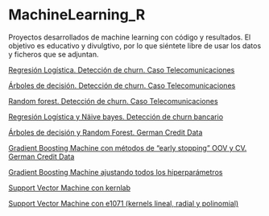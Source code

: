 # MachineLearning_R
Proyectos desarrollados de machine learning con código y resultados. 
El objetivo es educativo y divulgtivo, por lo que siéntete libre de usar los datos y ficheros que se adjuntan. 


[Regresión Logística. Detección de churn. Caso Telecomunicaciones](https://github.com/AdSan-R/MachineLearning_R/blob/main/pdf/Regresi%C3%B3n%20Log%C3%ADstica.%20Detecci%C3%B3n%20de%20churn.%20Caso%20Telecomunicaciones.pdf)

[Árboles de decisión. Detección de churn. Caso Telecomunicaciones](https://github.com/AdSan-R/MachineLearning_R/blob/main/pdf/%C3%81rboles%20de%20decisi%C3%B3n.%20Detecci%C3%B3n%20de%20churn.%20Caso%20Telecomunicaciones.pdf)

[Random forest. Detección de churn. Caso Telecomunicaciones](https://github.com/AdSan-R/MachineLearning_R/blob/main/pdf/Random%20forest.%20Detecci%C3%B3n%20de%20churn.%20Caso%20Telecomunicaciones.pdf)

[Regresión Logística y Näive bayes. Detección de churn bancario](https://github.com/AdSan-R/MachineLearning_R/blob/main/pdf/Regresi%C3%B3n%20Log%C3%ADstica%20y%20N%C3%A4ive%20bayes.%20Detecci%C3%B3n%20de%20churn%20bancario.pdf)

[Árboles de decisión y Random Forest. German Credit Data](https://github.com/AdSan-R/MachineLearning_R/blob/main/pdf/%C3%81rboles%20de%20decisi%C3%B3n%20y%20Random%20Forest.%20German%20Credit%20Data.pdf)

[Gradient Boosting Machine con métodos de “early stopping” OOV y CV. German Credit Data](https://github.com/AdSan-R/MachineLearning_R/blob/main/pdf/Gradient%20Boosting%20Machine%20con%20m%C3%A9todos%20de%20%E2%80%9Cearly%20stopping%E2%80%9D%20OOV%20y%20CV.%20German%20Credit%20Data.pdf)

[Gradient Boosting Machine ajustando todos los hiperparámetros](https://github.com/AdSan-R/MachineLearning_R/blob/main/pdf/Gradient%20Boosting%20Machine%20ajustando%20todos%20los%20hiperpar%C3%A1metros.pdf)

[Support Vector Machine con kernlab](https://github.com/AdSan-R/MachineLearning_R/blob/main/pdf/Support%20Vector%20Machine%20con%20kernlab.pdf)

[Support Vector Machine con e1071 (kernels lineal, radial y polinomial)](https://github.com/AdSan-R/MachineLearning_R/blob/main/pdf/Support%20Vector%20Machine%20con%20e1071%20(kernels%20lineal%2C%20radial%20y%20polinomial).pdf)




